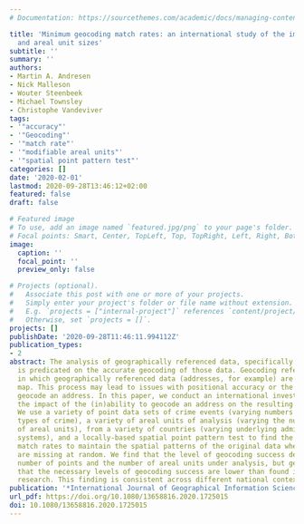 ```yaml
---
# Documentation: https://sourcethemes.com/academic/docs/managing-content/

title: 'Minimum geocoding match rates: an international study of the impact of data
  and areal unit sizes'
subtitle: ''
summary: ''
authors:
- Martin A. Andresen
- Nick Malleson
- Wouter Steenbeek
- Michael Townsley
- Christophe Vandeviver
tags:
- '"accuracy"'
- '"Geocoding"'
- '"match rate"'
- '"modifiable areal units"'
- '"spatial point pattern test"'
categories: []
date: '2020-02-01'
lastmod: 2020-09-28T13:46:12+02:00
featured: false
draft: false

# Featured image
# To use, add an image named `featured.jpg/png` to your page's folder.
# Focal points: Smart, Center, TopLeft, Top, TopRight, Left, Right, BottomLeft, Bottom, BottomRight.
image:
  caption: ''
  focal_point: ''
  preview_only: false

# Projects (optional).
#   Associate this post with one or more of your projects.
#   Simply enter your project's folder or file name without extension.
#   E.g. `projects = ["internal-project"]` references `content/project/deep-learning/index.md`.
#   Otherwise, set `projects = []`.
projects: []
publishDate: '2020-09-28T11:46:11.994112Z'
publication_types:
- 2
abstract: The analysis of geographically referenced data, specifically point data,
  is predicated on the accurate geocoding of those data. Geocoding refers to the process
  in which geographically referenced data (addresses, for example) are placed on a
  map. This process may lead to issues with positional accuracy or the inability to
  geocode an address. In this paper, we conduct an international investigation into
  the impact of the (in)ability to geocode an address on the resulting spatial pattern.
  We use a variety of point data sets of crime events (varying numbers of events and
  types of crime), a variety of areal units of analysis (varying the number and size
  of areal units), from a variety of countries (varying underlying administrative
  systems), and a locally-based spatial point pattern test to find the levels of geocoding
  match rates to maintain the spatial patterns of the original data when addresses
  are missing at random. We find that the level of geocoding success depends on the
  number of points and the number of areal units under analysis, but generally show
  that the necessary levels of geocoding success are lower than found in previous
  research. This finding is consistent across different national contexts.
publication: '*International Journal of Geographical Information Science*'
url_pdf: https://doi.org/10.1080/13658816.2020.1725015
doi: 10.1080/13658816.2020.1725015
---
```

